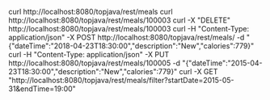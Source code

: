curl http://localhost:8080/topjava/rest/meals
curl http://localhost:8080/topjava/rest/meals/100003
curl -X "DELETE" http://localhost:8080/topjava/rest/meals/100003
curl -H "Content-Type: application/json" -X POST http://localhost:8080/topjava/rest/meals/  -d "{\"dateTime\":\"2018-04-23T18:30:00\",\"description\":\"New\",\"calories\":779}"
curl -H "Content-Type: application/json" -X PUT http://localhost:8080/topjava/rest/meals/100005  -d "{\"dateTime\":\"2015-04-23T18:30:00\",\"description\":\"New\",\"calories\":779}"
curl -X GET "http://localhost:8080/topjava/rest/meals/filter?startDate=2015-05-31&endTime=19:00"